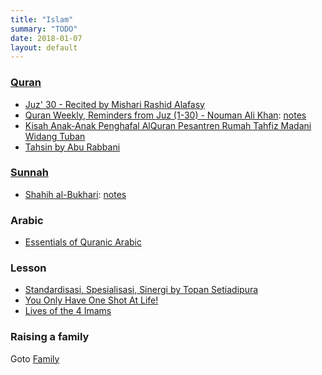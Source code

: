 ```yaml
---
title: "Islam"
summary: "TODO"
date: 2018-01-07
layout: default
---
```


### [Quran](https://quran.com/)
* [Juz' 30 - Recited by Mishari Rashid Alafasy](https://www.youtube.com/watch?v=HK8b1CUxyhw)
* [Quran Weekly, Reminders from Juz (1-30) - Nouman Ali Khan](https://www.youtube.com/playlist?list=PLFP6-6Ao4FMm5FnIT9QvstEmhWNugJlNO): [notes](https://github.com/tttor/islam/blob/master/quran/quran_weekly_nak.md)
* [Kisah Anak-Anak Penghafal AlQuran Pesantren Rumah Tahfiz Madani Widang Tuban](https://www.youtube.com/watch?v=-WW2YCXnXRo)
* [Tahsin by Abu Rabbani](https://www.youtube.com/watch?v=lgTVLVdpl6A)

### [Sunnah](https://sunnah.com/)
* [Shahih al-Bukhari](https://sunnah.com/bukhari): [notes](https://github.com/tttor/islam/blob/master/sunnah/shahih_bukhari.md)

### Arabic
* [Essentials of Quranic Arabic](http://kalamullah.com/essentials-of-arabic.html)

### Lesson
* [Standardisasi, Spesialisasi, Sinergi by Topan Setiadipura](https://www.youtube.com/watch?v=C7IOZW7a8pg&feature=share)
* [You Only Have One Shot At Life!](https://www.youtube.com/watch?v=v6wPnqxyiRo)
* [Lives of the 4 Imams](https://www.youtube.com/playlist?list=PL2F529982E0608204)

### Raising a family
Goto [Family](http://tttor.github.io/family)
